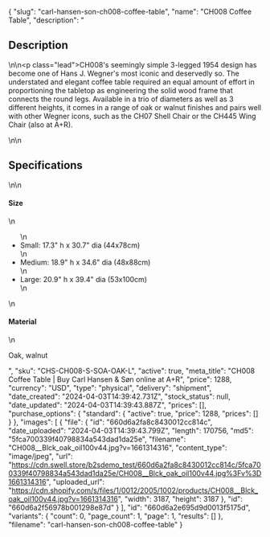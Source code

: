 {
  "slug": "carl-hansen-son-ch008-coffee-table",
  "name": "CH008 Coffee Table",
  "description": "<h2>Description</h2>\n<!-- split -->\n<p class=\"lead\">CH008's seemingly simple 3-legged 1954 design has become one of Hans J. Wegner's most iconic and deservedly so. The understated and elegant coffee table required an equal amount of effort in proportioning the tabletop as engineering the solid wood frame that connects the round legs. Available in a trio of diameters as well as 3 different heights, it comes in a range of oak or walnut finishes and pairs well with other Wegner icons, such as the CH07 Shell Chair or the CH445 Wing Chair (also at A+R).</p>\n<!-- split -->\n<h2>Specifications</h2>\n<!-- split -->\n<h4>Size</h4>\n<ul>\n<li>Small: 17.3\" h x 30.7\" dia (44x78cm)</li>\n<li>Medium: 18.9\" h x 34.6\" dia (48x88cm)</li>\n<li>Large: 20.9\" h x 39.4\" dia (53x100cm)</li>\n</ul>\n<h4>Material</h4>\n<p>Oak, walnut</p>",
  "sku": "CHS-CH008-S-SOA-OAK-L",
  "active": true,
  "meta_title": "CH008 Coffee Table | Buy Carl Hansen & Søn online at A+R",
  "price": 1288,
  "currency": "USD",
  "type": "physical",
  "delivery": "shipment",
  "date_created": "2024-04-03T14:39:42.731Z",
  "stock_status": null,
  "date_updated": "2024-04-03T14:39:43.887Z",
  "prices": [],
  "purchase_options": {
    "standard": {
      "active": true,
      "price": 1288,
      "prices": []
    }
  },
  "images": [
    {
      "file": {
        "id": "660d6a2fa8c8430012cc814c",
        "date_uploaded": "2024-04-03T14:39:43.799Z",
        "length": 170756,
        "md5": "5fca700339f40798834a543dad1da25e",
        "filename": "CH008__Blck_oak_oil100v44.jpg?v=1661314316",
        "content_type": "image/jpeg",
        "url": "https://cdn.swell.store/b2sdemo_test/660d6a2fa8c8430012cc814c/5fca700339f40798834a543dad1da25e/CH008__Blck_oak_oil100v44.jpg%3Fv%3D1661314316",
        "uploaded_url": "https://cdn.shopify.com/s/files/1/0012/2005/1002/products/CH008__Blck_oak_oil100v44.jpg?v=1661314316",
        "width": 3187,
        "height": 3187
      },
      "id": "660d6a2f56978b001298e87d"
    }
  ],
  "id": "660d6a2e695d9d0013f5175d",
  "variants": {
    "count": 0,
    "page_count": 1,
    "page": 1,
    "results": []
  },
  "filename": "carl-hansen-son-ch008-coffee-table"
}